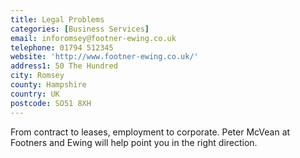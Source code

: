 ```yaml
---
title: Legal Problems
categories: [Business Services]
email: inforomsey@footner-ewing.co.uk
telephone: 01794 512345
website: 'http://www.footner-ewing.co.uk/'
address1: 50 The Hundred
city: Romsey
county: Hampshire
country: UK
postcode: SO51 8XH
---
```

From contract to leases, employment to corporate. Peter McVean at Footners and Ewing will help point you in the right direction.

